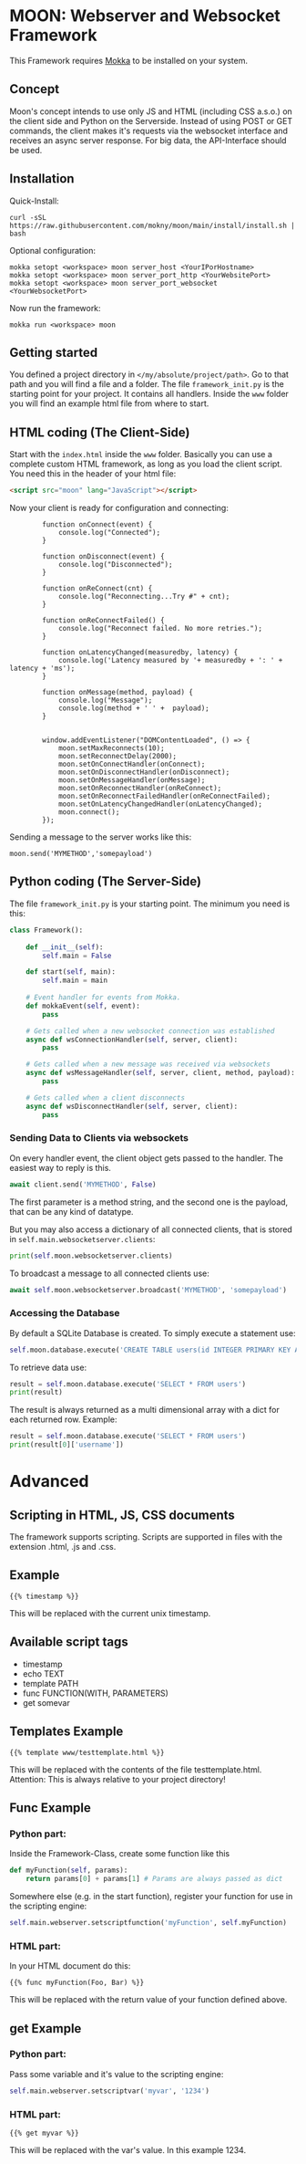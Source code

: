 # MOON: Webserver and Websocket Framework

This Framework requires [Mokka](https://github.com/mokny/mokka) to be installed on your system.

## Concept
Moon's concept intends to use only JS and HTML (including CSS a.s.o.) on the client side and Python on the Serverside. Instead of using POST or GET commands, the client makes it's requests via the websocket interface and receives an async server response. For big data, the API-Interface should be used.

## Installation

Quick-Install:
```
curl -sSL https://raw.githubusercontent.com/mokny/moon/main/install/install.sh | bash
```

Optional configuration:
```
mokka setopt <workspace> moon server_host <YourIPorHostname>
mokka setopt <workspace> moon server_port_http <YourWebsitePort>
mokka setopt <workspace> moon server_port_websocket <YourWebsocketPort>
```


Now run the framework:
```
mokka run <workspace> moon
```

## Getting started
You defined a project directory in `</my/absolute/project/path>`. Go to that path and you will find a file and a folder. The file `framework_init.py` is the starting point for your project. It contains all handlers. Inside the `www` folder you will find an example html file from where to start.

## HTML coding (The Client-Side)
Start with the `index.html` inside the `www` folder. Basically you can use a complete custom HTML framework, as long as you load the client script. You need this in the header of your html file:
```HTML
<script src="moon" lang="JavaScript"></script>
```
Now your client is ready for configuration and connecting:
```JS
        function onConnect(event) {
            console.log("Connected");
        }

        function onDisconnect(event) {
            console.log("Disconnected");
        }

        function onReConnect(cnt) {
            console.log("Reconnecting...Try #" + cnt);
        }

        function onReConnectFailed() {
            console.log("Reconnect failed. No more retries.");
        }

        function onLatencyChanged(measuredby, latency) {
            console.log('Latency measured by '+ measuredby + ': ' + latency + 'ms');
        }

        function onMessage(method, payload) {
            console.log("Message");
            console.log(method + ' ' +  payload);
        }


        window.addEventListener("DOMContentLoaded", () => {
            moon.setMaxReconnects(10);
            moon.setReconnectDelay(2000);
            moon.setOnConnectHandler(onConnect);
            moon.setOnDisconnectHandler(onDisconnect);
            moon.setOnMessageHandler(onMessage);
            moon.setOnReconnectHandler(onReConnect);
            moon.setOnReconnectFailedHandler(onReConnectFailed);
            moon.setOnLatencyChangedHandler(onLatencyChanged);
            moon.connect();            
        });  
```
Sending a message to the server works like this:
```JS
moon.send('MYMETHOD','somepayload')
```


## Python coding (The Server-Side)
The file `framework_init.py` is your starting point. The minimum you need is this:
```python
class Framework():
    
    def __init__(self):
        self.main = False

    def start(self, main):
        self.main = main
    
    # Event handler for events from Mokka. 
    def mokkaEvent(self, event):
        pass

    # Gets called when a new websocket connection was established
    async def wsConnectionHandler(self, server, client):
        pass

    # Gets called when a new message was received via websockets
    async def wsMessageHandler(self, server, client, method, payload):
        pass

    # Gets called when a client disconnects
    async def wsDisconnectHandler(self, server, client):
        pass
```

### Sending Data to Clients via websockets
On every handler event, the client object gets passed to the handler. The easiest way to reply is this.
```python
await client.send('MYMETHOD', False)
```
The first parameter is a method string, and the second one is the payload, that can be any kind of datatype.

But you may also access a dictionary of all connected clients, that is stored in `self.main.websocketserver.clients`:

```python
print(self.moon.websocketserver.clients)
```

To broadcast a message to all connected clients use:
```python
await self.moon.websocketserver.broadcast('MYMETHOD', 'somepayload')
```

### Accessing the Database
By default a SQLite Database is created. To simply execute a statement use:
```python
self.moon.database.execute('CREATE TABLE users(id INTEGER PRIMARY KEY AUTOINCREMENT, username TEXT NOT NULL, password TEXT NOT NULL)')
```

To retrieve data use:
```python
result = self.moon.database.execute('SELECT * FROM users')
print(result)
```
The result is always returned as a multi dimensional array with a dict for each returned row.
Example:
```python
result = self.moon.database.execute('SELECT * FROM users')
print(result[0]['username'])    
```
# Advanced
## Scripting in HTML, JS, CSS documents
The framework supports scripting. Scripts are supported in files with the extension .html, .js and .css.
## Example
```
{{% timestamp %}}
```
This will be replaced with the current unix timestamp.

## Available script tags
- timestamp
- echo TEXT
- template PATH
- func FUNCTION(WITH, PARAMETERS)
- get somevar

## Templates Example
```
{{% template www/testtemplate.html %}}
```
This will be replaced with the contents of the file testtemplate.html. Attention: This is always relative to your project directory!

## Func Example
### Python part:
Inside the Framework-Class, create some function like this
```python
def myFunction(self, params):
    return params[0] + params[1] # Params are always passed as dict
```
Somewhere else (e.g. in the start function), register your function for use in the scripting engine:
```python
self.main.webserver.setscriptfunction('myFunction', self.myFunction)
```

### HTML part:
In your HTML document do this:
```
{{% func myFunction(Foo, Bar) %}}
```
This will be replaced with the return value of your function defined above.

## get Example
### Python part:
Pass some variable and it's value to the scripting engine:
```python
self.main.webserver.setscriptvar('myvar', '1234')
```
### HTML part:
```
{{% get myvar %}}
```
This will be replaced with the var's value. In this example 1234.
